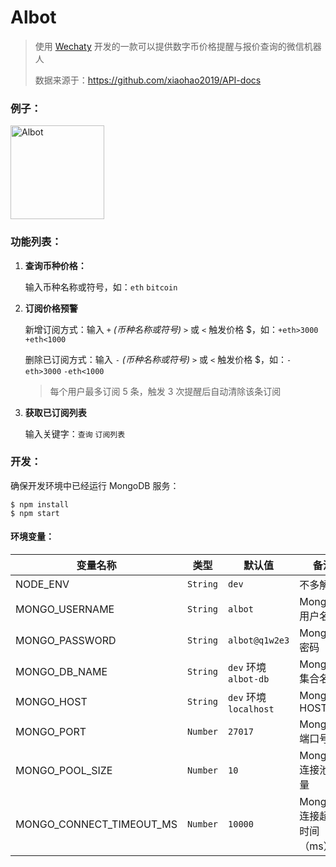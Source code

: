 # Albot

> 使用 [Wechaty](https://wechaty.js.org/) 开发的一款可以提供数字币价格提醒与报价查询的微信机器人
>
> 数据来源于：https://github.com/xiaohao2019/API-docs

### 例子：

<img width="150" height="150" src="https://tva1.sinaimg.cn/large/008i3skNly1grawq9i616j30by0bymy0.jpg" alt="Albot" />

### 功能列表：

1. **查询币种价格：**

   输入币种名称或符号，如：`eth` `bitcoin`

2. **订阅价格预警**

   新增订阅方式：输入 `+` _(币种名称或符号)_ `>` 或 `<` 触发价格 $，如：`+eth>3000` `+eth<1000`

   删除已订阅方式：输入 `-` _(币种名称或符号)_ `>` 或 `<` 触发价格 $，如：`-eth>3000` `-eth<1000`

   > 每个用户最多订阅 5 条，触发 3 次提醒后自动清除该条订阅

3. **获取已订阅列表**

   输入关键字：`查询` `订阅列表`

### 开发：

确保开发环境中已经运行 MongoDB 服务：

```shell
$ npm install
$ npm start
```

#### 环境变量：

| 变量名称                 | 类型     | 默认值                      | 备注                       |
| ------------------------ | -------- | --------------------------- | -------------------------- |
| NODE_ENV                 | `String` | `dev`                       | 不多解释                   |
| MONGO_USERNAME           | `String` | `albot`                     | MongoDB 用户名             |
| MONGO_PASSWORD           | `String` | `albot@q1w2e3`              | MongoDB 密码               |
| MONGO_DB_NAME            | `String` | `dev` 环境<br />`albot-db`  | MongoDB 集合名称           |
| MONGO_HOST               | `String` | `dev` 环境<br />`localhost` | MongoDB HOST               |
| MONGO_PORT               | `Number` | `27017`                     | MongoDB 端口号             |
| MONGO_POOL_SIZE          | `Number` | `10`                        | MongoDB 连接池数量         |
| MONGO_CONNECT_TIMEOUT_MS | `Number` | `10000`                     | MongoDB 连接超时时间（ms） |
